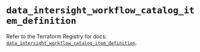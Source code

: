 # `data_intersight_workflow_catalog_item_definition`

Refer to the Terraform Registry for docs: [`data_intersight_workflow_catalog_item_definition`](https://registry.terraform.io/providers/ciscodevnet/intersight/1.0.71/docs/data-sources/workflow_catalog_item_definition).
